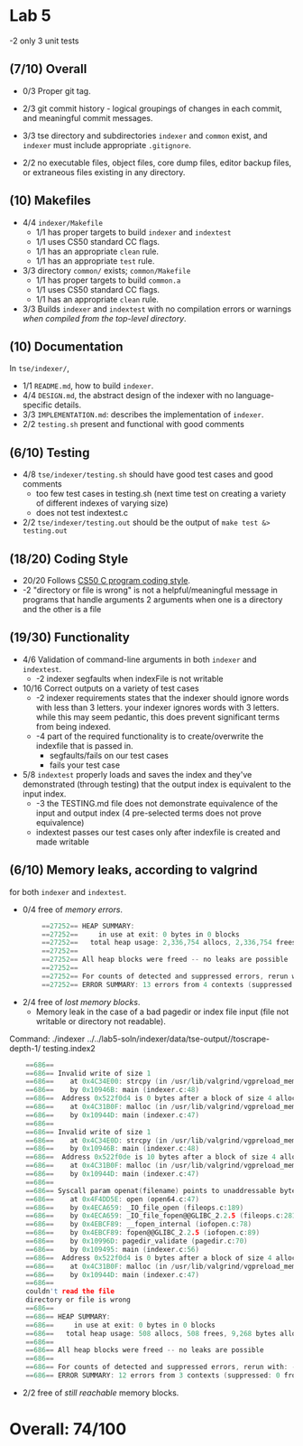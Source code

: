 # Lab 5

-2 only 3 unit tests

## (7/10) Overall
  * 0/3 Proper git tag.

  * 2/3 git commit history - logical groupings of changes in each commit, and meaningful commit messages.

  * 3/3 tse directory and subdirectories `indexer` and `common` exist, and `indexer` must include appropriate `.gitignore`.  

  * 2/2 no executable files, object files, core dump files, editor backup files, or extraneous files existing in any directory.

## (10) Makefiles
  * 4/4 `indexer/Makefile`
	  * 1/1 has proper targets to build `indexer` and `indextest`
	  * 1/1 uses CS50 standard CC flags.
	  * 1/1 has an appropriate `clean` rule.
	  * 1/1 has an appropriate `test` rule.
  * 3/3 directory `common/` exists; `common/Makefile`
	  * 1/1 has proper targets to build `common.a`
	  * 1/1 uses CS50 standard CC flags.
	  * 1/1 has an appropriate `clean` rule.
  * 3/3 Builds `indexer` and `indextest` with no compilation errors or warnings *when compiled from the top-level directory*.

## (10) Documentation


In `tse/indexer/`,

  * 1/1 `README.md`, how to build `indexer`.
  * 4/4 `DESIGN.md`, the abstract design of the indexer with no language-specific details.
  * 3/3 `IMPLEMENTATION.md`: describes the implementation of `indexer`.
  * 2/2 `testing.sh` present and functional with good comments


## (6/10) Testing

  * 4/8 `tse/indexer/testing.sh` should have good test cases and good comments
    * too few test cases in testing.sh (next time test on creating a variety of different indexes of varying size) 
    * does not test indextest.c
  * 2/2 `tse/indexer/testing.out` should be the output of `make test &> testing.out`


## (18/20) Coding Style
  * 20/20 Follows [CS50 C program coding style](http://www.cs.dartmouth.edu/~cs50/Resources/CodingStyle.html).
  * -2 "directory or file is wrong" is not a helpful/meaningful message in programs that handle arguments 2 arguments when one is a directory and the other is a file


## (19/30) Functionality
  * 4/6 Validation of command-line arguments in both `indexer` and `indextest`.
  	* -2 indexer segfaults when indexFile is not writable 
  * 10/16 Correct outputs on a variety of test cases 
  	* -2 indexer requirements states that the indexer should ignore words with less than 3 letters. your indexer ignores words with 3 letters. while this may seem pedantic, this does prevent significant terms from being indexed.
  	* -4 part of the required functionality is to create/overwrite the indexfile that is passed in. 
		* segfaults/fails on our test cases 
		* fails your test case
  * 5/8 `indextest` properly loads and saves the index and they've demonstrated (through testing) that the output index is equivalent to the input index.
 	* -3 the TESTING.md file does not demonstrate equivalence of the input and output index (4 pre-selected terms does not prove equivalence) 
  	* indextest passes our test cases only after indexfile is created and made writable


## (6/10) Memory leaks, according to valgrind
for both `indexer` and `indextest`.

  * 0/4 free of *memory errors*.
``` C
		==27252== HEAP SUMMARY:
		==27252==     in use at exit: 0 bytes in 0 blocks
		==27252==   total heap usage: 2,336,754 allocs, 2,336,754 frees, 42,744,272,672 bytes allocated
		==27252== 
		==27252== All heap blocks were freed -- no leaks are possible
		==27252== 
		==27252== For counts of detected and suppressed errors, rerun with: -v
		==27252== ERROR SUMMARY: 13 errors from 4 contexts (suppressed: 0 from 0)
```
  * 2/4 free of *lost memory blocks*.
    * Memory leak in the case of a bad pagedir or index file input (file not writable or directory not readable).

Command: ./indexer ../../lab5-soln/indexer/data/tse-output//toscrape-depth-1/ testing.index2
```C
	==686== 
	==686== Invalid write of size 1
	==686==    at 0x4C34E00: strcpy (in /usr/lib/valgrind/vgpreload_memcheck-amd64-linux.so)
	==686==    by 0x10946B: main (indexer.c:48)
	==686==  Address 0x522f0d4 is 0 bytes after a block of size 4 alloc'd
	==686==    at 0x4C31B0F: malloc (in /usr/lib/valgrind/vgpreload_memcheck-amd64-linux.so)
	==686==    by 0x10944D: main (indexer.c:47)
	==686== 
	==686== Invalid write of size 1
	==686==    at 0x4C34E0D: strcpy (in /usr/lib/valgrind/vgpreload_memcheck-amd64-linux.so)
	==686==    by 0x10946B: main (indexer.c:48)
	==686==  Address 0x522f0de is 10 bytes after a block of size 4 alloc'd
	==686==    at 0x4C31B0F: malloc (in /usr/lib/valgrind/vgpreload_memcheck-amd64-linux.so)
	==686==    by 0x10944D: main (indexer.c:47)
	==686== 
	==686== Syscall param openat(filename) points to unaddressable byte(s)
	==686==    at 0x4F4DD5E: open (open64.c:47)
	==686==    by 0x4ECA659: _IO_file_open (fileops.c:189)
	==686==    by 0x4ECA659: _IO_file_fopen@@GLIBC_2.2.5 (fileops.c:281)
	==686==    by 0x4EBCF89: __fopen_internal (iofopen.c:78)
	==686==    by 0x4EBCF89: fopen@@GLIBC_2.2.5 (iofopen.c:89)
	==686==    by 0x10996D: pagedir_validate (pagedir.c:70)
	==686==    by 0x109495: main (indexer.c:56)
	==686==  Address 0x522f0d4 is 0 bytes after a block of size 4 alloc'd
	==686==    at 0x4C31B0F: malloc (in /usr/lib/valgrind/vgpreload_memcheck-amd64-linux.so)
	==686==    by 0x10944D: main (indexer.c:47)
	==686== 
	couldn't read the file
	directory or file is wrong
	==686== 
	==686== HEAP SUMMARY:
	==686==     in use at exit: 0 bytes in 0 blocks
	==686==   total heap usage: 508 allocs, 508 frees, 9,268 bytes allocated
	==686== 
	==686== All heap blocks were freed -- no leaks are possible
	==686== 
	==686== For counts of detected and suppressed errors, rerun with: -v
	==686== ERROR SUMMARY: 12 errors from 3 contexts (suppressed: 0 from 0)
```
    
  * 2/2 free of *still reachable* memory blocks.


  # Overall: 74/100
